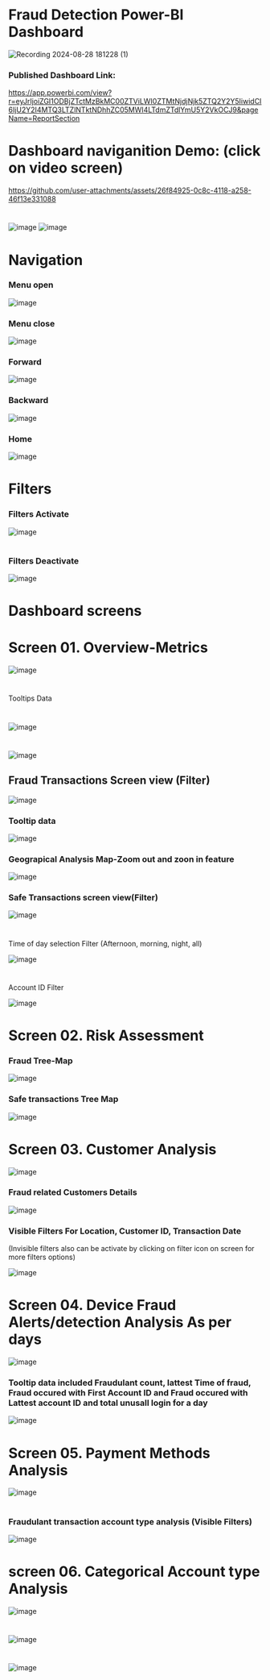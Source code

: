 # Fraud Detection Power-BI Dashboard
![Recording 2024-08-28 181228 (1)](https://github.com/user-attachments/assets/bf1a25f9-dab5-4e8c-8001-03b880248fcd)

### Published Dashboard Link:  
https://app.powerbi.com/view?r=eyJrIjoiZGI1ODBjZTctMzBkMC00ZTViLWI0ZTMtNjdjNjk5ZTQ2Y2Y5IiwidCI6IjU2Y2I4MTQ3LTZlNTktNDhhZC05MWI4LTdmZTdlYmU5Y2VkOCJ9&pageName=ReportSection
#
# Dashboard naviganition Demo: (click on video screen)
https://github.com/user-attachments/assets/26f84925-0c8c-4118-a258-46f13e331088

#
![image](https://github.com/RoshniRanaDS/Power_Bi_Dashboard/assets/161755928/6d6c8ebe-8309-4d1d-83e8-9175852c6c9e) 
![image](https://github.com/RoshniRanaDS/Power_Bi_Dashboard/assets/161755928/680bcf3c-1ad3-4dfa-a27f-dd97beebc450)

# Navigation 
### Menu open 
![image](https://github.com/RoshniRanaDS/Power_Bi_Dashboard/assets/161755928/ce5d2f3b-9791-45d9-a2e8-a3318f426c72)
### Menu close 
![image](https://github.com/RoshniRanaDS/Power_Bi_Dashboard/assets/161755928/aaf3fa0c-fc52-4704-a8be-3bdac8aa353e)
### Forward 
![image](https://github.com/RoshniRanaDS/Power_Bi_Dashboard/assets/161755928/801f0bad-9f8c-42c4-bf39-34080b0fcfcd)
### Backward 
![image](https://github.com/RoshniRanaDS/Power_Bi_Dashboard/assets/161755928/0cecae47-3ae3-4719-acce-fe4d7bd97993)
### Home
![image](https://github.com/RoshniRanaDS/Power_Bi_Dashboard/assets/161755928/1e034ff8-fe00-4cc2-ba66-1e1e87a54839)

# Filters
### Filters Activate
![image](https://github.com/RoshniRanaDS/Power_Bi_Dashboard/assets/161755928/00add369-acad-4e30-b112-62283edb2bce)
#
### Filters Deactivate
![image](https://github.com/RoshniRanaDS/Power_Bi_Dashboard/assets/161755928/9f60782a-906a-4994-ab84-0bcdbfb47cbd)


# Dashboard screens
# Screen 01. Overview-Metrics

![image](https://github.com/RoshniRanaDS/Power_Bi_Dashboard/assets/161755928/6d6c8ebe-8309-4d1d-83e8-9175852c6c9e)
#
Tooltips Data
#
![image](https://github.com/RoshniRanaDS/Power_Bi_Dashboard/assets/161755928/dcd9d148-92e6-4623-9187-44fb06e1ef77)
#
![image](https://github.com/RoshniRanaDS/Power_Bi_Dashboard/assets/161755928/ff170b86-23e5-411d-aedc-9bc142abf53c)
## Fraud Transactions Screen view (Filter)
![image](https://github.com/RoshniRanaDS/Power_Bi_Dashboard/assets/161755928/53058394-0e7d-4396-9210-2f9a46960bba)
### Tooltip data 
![image](https://github.com/RoshniRanaDS/Power_Bi_Dashboard/assets/161755928/8745eae7-e1c7-492e-8fea-e68f92dc4f73)
### Geograpical Analysis Map-Zoom out and zoon in feature 
![image](https://github.com/RoshniRanaDS/Power_Bi_Dashboard/assets/161755928/2e701f26-f364-499d-a58c-f677638707ce)
### Safe Transactions screen view(Filter)
![image](https://github.com/RoshniRanaDS/Power_Bi_Dashboard/assets/161755928/e0b3e7f2-de34-4099-8c54-563edc23787f)
#
Time of day selection Filter (Afternoon, morning, night, all)  
  
![image](https://github.com/RoshniRanaDS/Power_Bi_Dashboard/assets/161755928/0f8d0615-4371-47d5-9752-2b08867b65be)
#
Account ID Filter  
  
![image](https://github.com/RoshniRanaDS/Power_Bi_Dashboard/assets/161755928/e708f2cb-c741-4bbb-b316-c172a3a1727c)

# Screen 02. Risk Assessment
### Fraud Tree-Map
![image](https://github.com/RoshniRanaDS/Power_Bi_Dashboard/assets/161755928/69f047ab-d58d-4b57-92a2-c6f4a12c1ac7)
### Safe transactions Tree Map
![image](https://github.com/RoshniRanaDS/Power_Bi_Dashboard/assets/161755928/3bf6e05a-8ce5-4a67-9569-d9e9512f2102)
#
# Screen 03. Customer Analysis
![image](https://github.com/RoshniRanaDS/Power_Bi_Dashboard/assets/161755928/fa326869-cb94-46a1-979e-5f726f58b0b3)
### Fraud related Customers Details
![image](https://github.com/RoshniRanaDS/Power_Bi_Dashboard/assets/161755928/982c829a-40a9-49d8-a703-74bf7b53c55d)
### Visible Filters For Location, Customer ID, Transaction Date
(Invisible filters also can be activate by clicking on filter icon on screen for more filters options) 
  
![image](https://github.com/RoshniRanaDS/Power_Bi_Dashboard/assets/161755928/f14fa8c7-ccff-4454-9f17-55f92a08443c)

#
# Screen 04. Device Fraud Alerts/detection Analysis As per days
![image](https://github.com/RoshniRanaDS/Power_Bi_Dashboard/assets/161755928/7224f665-37b6-4d1c-b68a-6d17b186771c)
### Tooltip data included Fraudulant count, lattest Time of fraud, Fraud occured with First Account ID and Fraud occured with Lattest account ID and total unusall login for a day  
![image](https://github.com/RoshniRanaDS/Power_Bi_Dashboard/assets/161755928/affe5b17-7f6e-41c8-9792-ca85c3ce5606)
#
# Screen 05. Payment Methods Analysis
![image](https://github.com/RoshniRanaDS/Power_Bi_Dashboard/assets/161755928/df527c68-bef2-4e4b-8b9f-e109f0c8e97e)
#
### Fraudulant transaction account type analysis (Visible Filters)
![image](https://github.com/RoshniRanaDS/Power_Bi_Dashboard/assets/161755928/eb7799e6-7d34-452a-ab9b-85d903245cfd)


# screen 06. Categorical Account type Analysis
![image](https://github.com/RoshniRanaDS/Power_Bi_Dashboard/assets/161755928/0ada995f-ce55-4576-92de-037446ffd6c6)
#
![image](https://github.com/RoshniRanaDS/Power_Bi_Dashboard/assets/161755928/a1cb7e1f-0565-4939-9d4c-ca770a181f48)
#
![image](https://github.com/RoshniRanaDS/Power_Bi_Dashboard/assets/161755928/cf0b63d8-9318-49c6-b537-69021fba8528)

